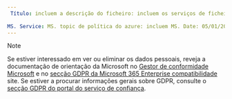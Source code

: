 ```yaml
---
 Título: incluem a descrição do ficheiro: incluem os serviços de ficheiros: autor de política do azure: eross msft
 
MS. Service: MS. topic de política do azure: incluem MS. Date: 05/01/2018 Author: lizross ms.custom: ficheiro de inclusão
---
```


>[!Note]
>Se estiver interessado em ver ou eliminar os dados pessoais, reveja a documentação de orientação da Microsoft no [Gestor de conformidade Microsoft](https://servicetrust.microsoft.com/ComplianceManager) e no [secção GDPR da Microsoft 365 Enterprise compatibilidade](https://docs.microsoft.com/en-us/microsoft-365/compliance/gdpr) site. Se estiver a procurar informações gerais sobre GDPR, consulte o [secção GDPR do portal do serviço de confiança](https://servicetrust.microsoft.com/ViewPage/GDPRGetStarted).